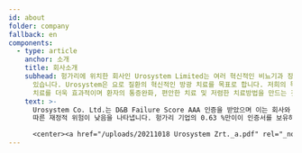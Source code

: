 ```yaml
---
id: about
folder: company
fallback: en
components:
  - type: article
    anchor: 소개
    title: 회사소개
    subhead: 헝가리에 위치한 회사인 Urosystem Limited는 여러 혁신적인 비뇨기과 장치를 성공적으로 개발하고 상용화하고
      있습니다. Urosystem은 요로 질환의 혁신적인 방광 치료를 목표로 합니다. 저희의 목표는 지역적 치료를 통하여 간질성 방광염의
      치료를 더욱 효과적이며 환자의 통증완화, 편안한 치료 및 저렴한 치료방법을 만드는 것입니다.
    text: >-
      Urosystem Co. Ltd.는 D&B Failure Score AAA 인증을 받았으며 이는 회사와 비즈니스 관계를 구축하는 데
      따른 재정적 위험이 낮음을 나타냅니다. 헝가리 기업의 0.63 %만이이 인증서를 보유하고 있습니다.

      <center><a href="/uploads/20211018 Urosystem Zrt._a.pdf" rel="_noopener" target="_blank"><img loading="lazy" src="https://certificate.hungary.dnb.com/getimage?cid=5291630&lang=en&typ=l&bg=FFFFFF&fg=000000" alt="Dun & Bradstreet tanusitvany" style="border:1px solid #CCCCCC" oncontextmenu="return false" title="  The risk of business transactions with companies that possess a Dun &amp; Bradstreet Certificate is low. The rating is based on the Dun &amp; Bradstreet rating system which combines one hundred years of international experience and considers hundreds of variables. The Dun &amp; Bradstreet Certificate indicates the current status of the company which is updated daily.  " /> </a></center>
---
```

